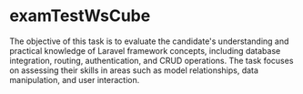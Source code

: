 # examTestWsCube
The objective of this task is to evaluate the candidate's understanding and practical knowledge of Laravel framework concepts, including database integration, routing, authentication, and CRUD operations. The task focuses on assessing their skills in areas such as model relationships, data manipulation, and user interaction.
